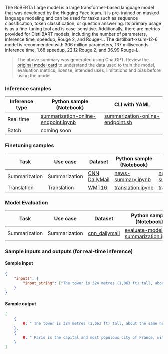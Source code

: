The RoBERTa Large model is a large transformer-based language model that was developed by the Hugging Face team. It is pre-trained on masked language modeling and can be used for tasks such as sequence classification, token classification, or question answering. Its primary usage is as a fine-tuning tool and is case-sensitive. Additionally, there are metrics provided for DistilBART models, including the number of parameters, inference time, speedup, Rouge 2, and Rouge-L. The distilbart-xsum-12-6 model is recommended with 306 million parameters, 137 milliseconds inference time, 1.68 speedup, 22.12 Rouge 2, and 36.99 Rouge-L.


> The above summary was generated using ChatGPT. Review the <a href="https://huggingface.co/sshleifer/distilbart-cnn-12-6" target="_blank">original model card</a> to understand the data used to train the model, evaluation metrics, license, intended uses, limitations and bias before using the model.

### Inference samples

Inference type|Python sample (Notebook)|CLI with YAML
|--|--|--|
Real time|<a href="https://aka.ms/azureml-infer-online-sdk-summarization" target="_blank">summarization-online-endpoint.ipynb</a>|<a href="https://aka.ms/azureml-infer-online-cli-summarization" target="_blank">summarization-online-endpoint.sh</a>
Batch | coming soon


### Finetuning samples

Task|Use case|Dataset|Python sample (Notebook)|CLI with YAML
|---|--|--|--|--|
Summarization|Summarization|<a href="https://huggingface.co/datasets/cnn_dailymail" target="_blank">CNN DailyMail</a>|<a href="https://aka.ms/azureml-ft-sdk-news-summary" target="_blank">news-summary.ipynb</a>|<a href="https://aka.ms/azureml-ft-cli-news-summary" target="_blank">news-summary.sh</a>
Translation|Translation|<a href="https://huggingface.co/datasets/cnn_dailymail" target="_blank">WMT16</a>|<a href="https://aka.ms/azureml-ft-sdk-translation" target="_blank">translation.ipynb</a>|<a href="https://aka.ms/azureml-ft-cli-translation" target="_blank">translation.sh</a>


### Model Evaluation

| Task          | Use case      | Dataset                                                        | Python sample (Notebook)                                                            | CLI with YAML                                                                     |
|---------------|---------------|----------------------------------------------------------------|-------------------------------------------------------------------------------------|-----------------------------------------------------------------------------------|
| Summarization | Summarization | <a href="https://huggingface.co/datasets/cnn_dailymail" target="_blank">cnn_dailymail</a> | <a href="https://aka.ms/azureml-eval-sdk-summarization" target="_blank">evaluate-model-summarization.ipynb</a> | <a href="https://aka.ms/azureml-eval-cli-summarization" target="_blank">evaluate-model-summarization.yml</a> |


### Sample inputs and outputs (for real-time inference)

#### Sample input
```json
{
    "inputs": {
        "input_string": ["The tower is 324 metres (1,063 ft) tall, about the same height as an 81-storey building, and the tallest structure in Paris. Its base is square, measuring 125 metres (410 ft) on each side. During its construction, the Eiffel Tower surpassed the Washington Monument to become the tallest man-made structure in the world, a title it held for 41 years until the Chrysler Building in New York City was finished in 1930. It was the first structure to reach a height of 300 metres. Due to the addition of a broadcasting aerial at the top of the tower in 1957, it is now taller than the Chrysler Building by 5.2 metres (17 ft). Excluding transmitters, the Eiffel Tower is the second tallest free-standing structure in France after the Millau Viaduct.", "Paris is the capital and most populous city of France, with an estimated population of 2,175,601 residents as of 2018, in an area of more than 105 square kilometres (41 square miles). The City of Paris is the centre and seat of government of the region and province of Île-de-France, or Paris Region, which has an estimated population of 12,174,880, or about 18 percent of the population of France as of 2017."]
    }
}
```

#### Sample output
```json
[
    {
        0: " The tower is 324 metres (1,063 ft) tall, about the same height as an 81-storey building . It was the first structure to reach a height of 300 metres . Excluding transmitters, the Eiffel Tower is the second tallest free-standing structure in France after the Millau Viaduct ."
    },
    {
        0: " Paris is the capital and most populous city of France, with an estimated population of 2,175,601 residents as of 2018 . City of Paris is centre and seat of government of the region and province of Île-de-France, or Paris Region, which has an estimated 12,174,880, or about 18 percent"
    }
]
```
